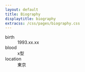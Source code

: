 ```yaml
---
layout: default
title: Biography
displaytitle: biography
extracss: /css/pages/biography.css
---
```

<dl class="property">
	<dt>birth</dt><dd>1993.xx.xx</dd>
	<dt>blood</dt><dd>x型</dd>
	<dt>location</dt><dd>東京</dd>
</dl>